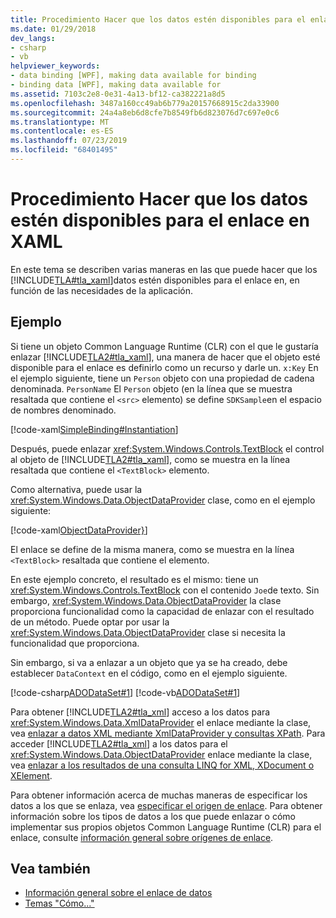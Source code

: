 ```yaml
---
title: Procedimiento Hacer que los datos estén disponibles para el enlace en XAML
ms.date: 01/29/2018
dev_langs:
- csharp
- vb
helpviewer_keywords:
- data binding [WPF], making data available for binding
- binding data [WPF], making data available for
ms.assetid: 7103c2e8-0e31-4a13-bf12-ca382221a8d5
ms.openlocfilehash: 3487a160cc49ab6b779a20157668915c2da33900
ms.sourcegitcommit: 24a4a8eb6d8cfe7b8549fb6d823076d7c697e0c6
ms.translationtype: MT
ms.contentlocale: es-ES
ms.lasthandoff: 07/23/2019
ms.locfileid: "68401495"
---
```

# <a name="how-to-make-data-available-for-binding-in-xaml"></a>Procedimiento Hacer que los datos estén disponibles para el enlace en XAML
En este tema se describen varias maneras en las que puede hacer que los [!INCLUDE[TLA#tla_xaml](../../../../includes/tlasharptla-xaml-md.md)]datos estén disponibles para el enlace en, en función de las necesidades de la aplicación.  
  
## <a name="example"></a>Ejemplo  
 Si tiene un objeto Common Language Runtime (CLR) con el que le gustaría enlazar [!INCLUDE[TLA2#tla_xaml](../../../../includes/tla2sharptla-xaml-md.md)], una manera de hacer que el objeto esté disponible para el enlace es definirlo como un recurso y darle un. `x:Key` En el ejemplo siguiente, tiene un `Person` objeto con una propiedad de cadena denominada. `PersonName` El `Person` objeto (en la línea que se muestra resaltada que contiene el `<src>` elemento) se define `SDKSample`en el espacio de nombres denominado.  
  
 [!code-xaml[SimpleBinding#Instantiation](~/samples/snippets/csharp/VS_Snippets_Wpf/SimpleBinding/CSharp/Page1.xaml?highlight=9,37)]  
  
 Después, puede enlazar <xref:System.Windows.Controls.TextBlock> el control al objeto de [!INCLUDE[TLA2#tla_xaml](../../../../includes/tla2sharptla-xaml-md.md)], como se muestra en la línea resaltada que contiene el `<TextBlock>` elemento. 
  
 Como alternativa, puede usar la <xref:System.Windows.Data.ObjectDataProvider> clase, como en el ejemplo siguiente:  
  
 [!code-xaml[ObjectDataProvider}](~/samples/snippets/visualbasic/VS_Snippets_Wpf/SimpleBinding/VisualBasic/Page1.xaml?highlight=10-14,42)]  
  
 El enlace se define de la misma manera, como se muestra en la línea `<TextBlock>` resaltada que contiene el elemento.  
  
 En este ejemplo concreto, el resultado es el mismo: tiene un <xref:System.Windows.Controls.TextBlock> con el contenido `Joe`de texto. Sin embargo, <xref:System.Windows.Data.ObjectDataProvider> la clase proporciona funcionalidad como la capacidad de enlazar con el resultado de un método. Puede optar por usar la <xref:System.Windows.Data.ObjectDataProvider> clase si necesita la funcionalidad que proporciona.  
  
 Sin embargo, si va a enlazar a un objeto que ya se ha creado, debe establecer `DataContext` en el código, como en el ejemplo siguiente.  
  
 [!code-csharp[ADODataSet#1](~/samples/snippets/csharp/VS_Snippets_Wpf/ADODataSet/CSharp/Window1.xaml.cs#1)]
 [!code-vb[ADODataSet#1](~/samples/snippets/visualbasic/VS_Snippets_Wpf/ADODataSet/VisualBasic/Window1.xaml.vb#1)]  
  
 Para obtener [!INCLUDE[TLA2#tla_xml](../../../../includes/tla2sharptla-xml-md.md)] acceso a los datos para <xref:System.Windows.Data.XmlDataProvider> el enlace mediante la clase, vea [enlazar a datos XML mediante XmlDataProvider y consultas XPath](how-to-bind-to-xml-data-using-an-xmldataprovider-and-xpath-queries.md). Para acceder [!INCLUDE[TLA2#tla_xml](../../../../includes/tla2sharptla-xml-md.md)] a los datos para el <xref:System.Windows.Data.ObjectDataProvider> enlace mediante la clase, vea [enlazar a los resultados de una consulta LINQ for XML, XDocument o XElement](how-to-bind-to-xdocument-xelement-or-linq-for-xml-query-results.md).  
  
 Para obtener información acerca de muchas maneras de especificar los datos a los que se enlaza, vea [especificar el origen de enlace](how-to-specify-the-binding-source.md). Para obtener información sobre los tipos de datos a los que puede enlazar o cómo implementar sus propios objetos Common Language Runtime (CLR) para el enlace, consulte [información general sobre orígenes de enlace](binding-sources-overview.md).  
  
## <a name="see-also"></a>Vea también

- [Información general sobre el enlace de datos](data-binding-overview.md)
- [Temas "Cómo..."](data-binding-how-to-topics.md)
